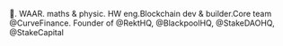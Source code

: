 🐸. WAAR. maths & physic. HW eng.Blockchain dev & builder.Core team @CurveFinance. Founder of @RektHQ, @BlackpoolHQ, @StakeDAOHQ, @StakeCapital